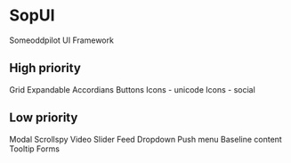 # SopUI
Someoddpilot UI Framework

## High priority
Grid
Expandable
Accordians
Buttons
Icons - unicode
Icons - social

## Low priority
Modal
Scrollspy
Video
Slider
Feed
Dropdown
Push menu
Baseline content
Tooltip
Forms
